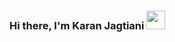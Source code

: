 ### Hi there, I'm Karan Jagtiani <img src="https://raw.githubusercontent.com/MartinHeinz/MartinHeinz/master/wave.gif" width="30px">
<!--
Technologies
[<img align="left" alt="Python" src="https://img.shields.io/badge/Python-14354C?style=for-the-badge&logo=python&logoColor=white" />]

Connect with me
1) Gmail
Icon: https://img.shields.io/badge/Gmail-D14836?style=for-the-badge&logo=gmail&logoColor=white
Link: https://mail.google.com/mail/?extsrc=mailto&url=mailto%3A%3Fto%3Dkaranjagtiani04%40gmail.com

2) LinkedIn
Icon: https://img.shields.io/badge/LinkedIn-0077B5?style=for-the-badge&logo=linkedin&logoColor=white
Link: https://www.linkedin.com/in/karanjagtiani/

### Frontend
[<img align="left" alt="HTML5" src="https://img.shields.io/badge/HTML5-E34F26?style=for-the-badge&logo=html5&logoColor=white"/>]
[<img align="left" alt="CSS3" src="https://img.shields.io/badge/CSS3-1572B6?style=for-the-badge&logo=css3&logoColor=white"/>]
[<img align="left" alt="JavaScript" src="https://img.shields.io/badge/JavaScript-F7DF1E?style=for-the-badge&logo=javascript&logoColor=black"/>]
<br>
### Backend
[<img align="left" alt="Python" src="https://img.shields.io/badge/Python-14354C?style=for-the-badge&logo=python&logoColor=white" />]
[<img align="left" alt="C++" src="https://img.shields.io/badge/C%2B%2B-00599C?style=for-the-badge&logo=c%2B%2B&logoColor=white" />]
<br>
### Connect with me!
[<img align="left" alt="LinkedIn" src="https://img.shields.io/badge/LinkedIn-0077B5?style=for-the-badge&logo=linkedin&logoColor=white" />][linkedin]
[<img align="left" alt="Gmail" src="https://img.shields.io/badge/Gmail-D14836?style=for-the-badge&logo=gmail&logoColor=white" />][email]  
<br>
### GitHub Stats
<img src = "https://github-readme-stats.vercel.app/api?username=karanjagtiani&show_icons=true&theme=radical">

[linkedin]: https://www.linkedin.com/in/karanjagtiani/
[email]: https://mail.google.com/mail/?extsrc=mailto&url=mailto%3A%3Fto%3Dkaranjagtiani04%40gmail.com


**KaranJagtiani/KaranJagtiani** is a ✨ _special_ ✨ repository because its `README.md` (this file) appears on your GitHub profile.

Here are some ideas to get you started:

- 🔭 I’m currently working on ...
- 🌱 I’m currently learning ...
- 👯 I’m looking to collaborate on ...
- 🤔 I’m looking for help with ...
- 💬 Ask me about ...
- 📫 How to reach me: ...
- 😄 Pronouns: ...
- ⚡ Fun fact: ...
-->
